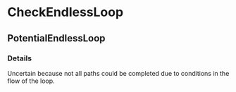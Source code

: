 ﻿---  
uid: Validator_1_24_2  
---

# CheckEndlessLoop

## PotentialEndlessLoop

### Details

Uncertain because not all paths could be completed due to conditions in the flow of the loop.
